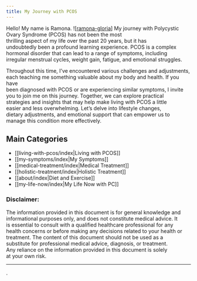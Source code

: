 ```yaml
---
title: My Journey with PCOS
---
```

Hello! My name is Ramona. ![[ramona-gloria](20241113_122708.jpg)]
My journey with Polycystic Ovary Syndrome (PCOS) has not been the most  
thrilling aspect of my life over the past 20 years, but it has  
undoubtedly been a profound learning experience. PCOS is a complex  
hormonal disorder that can lead to a range of symptoms, including  
irregular menstrual cycles, weight gain, fatigue, and emotional struggles. 

Throughout this time, I’ve encountered various challenges and adjustments,  
each teaching me something valuable about my body and health. If you have  
been diagnosed with PCOS or are experiencing similar symptoms, I invite  
you to join me on this journey. Together, we can explore practical  
strategies and insights that may help make living with PCOS a little  
easier and less overwhelming. Let’s delve into lifestyle changes,  
dietary adjustments, and emotional support that can empower us to  
manage this condition more effectively.

## Main Categories

* [[living-with-pcos/index|Living with PCOS]]
* [[my-symptoms/index|My Symptoms]]
* [[medical-treatment/index|Medical Treatment]]
* [[holistic-treatment/index|Holistic Treatment]]
* [[about/index|Diet and Exercise]]
* [[my-life-now/index|My Life Now with PC]]

### Disclaimer: 

The information provided in this document is for general knowledge and  
informational purposes only, and does not constitute medical advice. It  
is essential to consult with a qualified healthcare professional for any  
health concerns or before making any decisions related to your health or  
treatment. The content of this document should not be used as a  
substitute for professional medical advice, diagnosis, or treatment.  
Any reliance on the information provided in this document is solely  
at your own risk.




---
.

